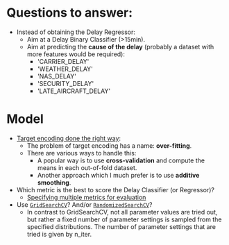 # Questions to answer:
  - Instead of obtaining the Delay Regressor:
    - Aim at a Delay Binary Classifier (>15min).
    - Aim at predicting the **cause of the delay** (probably a dataset with more features would be required):
      - 'CARRIER_DELAY'
      - 'WEATHER_DELAY'
      - 'NAS_DELAY'
      - 'SECURITY_DELAY'
      - 'LATE_AIRCRAFT_DELAY'
    
# Model
- [Target encoding done the right way](https://maxhalford.github.io/blog/target-encoding/):
  - The problem of target encoding has a name: **over-fitting**.
  - There are various ways to handle this:
    - A popular way is to use **cross-validation** and compute the means in each out-of-fold dataset.
    - Another approach which I much prefer is to use **additive smoothing**.
- Which metric is the best to score the Delay Classifier (or Regressor)?
  - [Specifying multiple metrics for evaluation](https://scikit-learn.org/stable/modules/grid_search.html#specifying-multiple-metrics-for-evaluation)
- Use [`GridSearchCV`](https://scikit-learn.org/stable/modules/generated/sklearn.model_selection.GridSearchCV.html?highlight=gridsearch#sklearn.model_selection.GridSearchCV)? And/or  [`RandomizedSearchCV`](https://scikit-learn.org/stable/modules/generated/sklearn.model_selection.RandomizedSearchCV.html#sklearn-model-selection-randomizedsearchcv)?
  - In contrast to GridSearchCV, not all parameter values are tried out, but rather a fixed number of parameter settings is sampled from the specified distributions. The number of parameter settings that are tried is given by n_iter.
